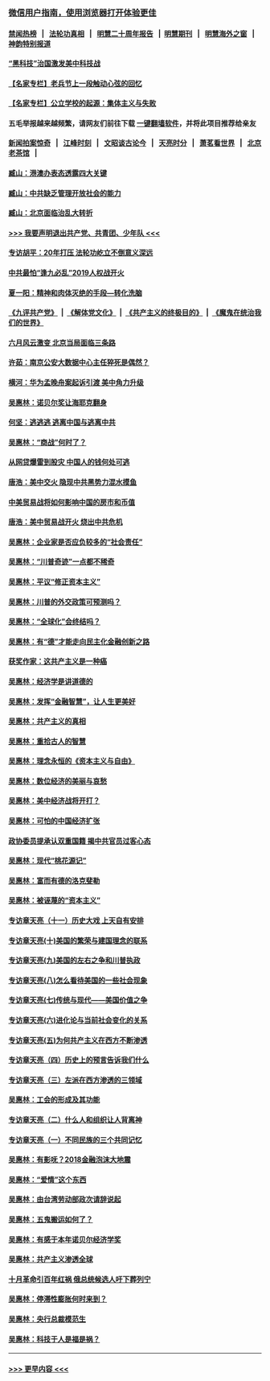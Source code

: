 ### [微信用户指南，使用浏览器打开体验更佳](https://github.com/gfw-breaker/banned-news1/blob/master/indexes/wechat-guide.md?t=0)
#### [禁闻热榜](热点新闻.md?t=0)  &nbsp;&nbsp;|&nbsp;&nbsp; [法轮功真相](https://github.com/gfw-breaker/truth/blob/master/README.md?t=0) &nbsp;&nbsp;|&nbsp;&nbsp; [明慧二十周年报告](https://github.com/gfw-breaker/mh-reports/blob/master/README.md?t=0) &nbsp;&nbsp;|&nbsp;&nbsp;[明慧期刊](https://github.com/gfw-breaker/mh-qikan) &nbsp;&nbsp;|&nbsp;&nbsp; [明慧海外之窗](https://github.com/gfw-breaker/mh-news/blob/master/README.md?t=0) &nbsp;&nbsp;|&nbsp;&nbsp; [神韵特别报道](https://github.com/gfw-breaker/mh-news/blob/master/shenyun.md?t=0)
#### [“黑科技”治国激发美中科技战](../pages/nsc423/n11638056.md?t=02070844) 
#### [【名家专栏】老兵节上一段触动心弦的回忆](../pages/nsc423/n11646016.md?t=02070844) 
#### [【名家专栏】公立学校的起源：集体主义与失败](../pages/nsc423/n11601833.md?t=02070844) 
#### 五毛举报越来越频繁，请网友们前往下载 [一键翻墙软件](https://github.com/gfw-breaker/ssr-accounts)，并将此项目推荐给亲友
#### [新闻拍案惊奇](https://github.com/gfw-breaker/banned-news1/blob/master/pages/link4.md) &nbsp;&nbsp;|&nbsp;&nbsp; [江峰时刻](https://github.com/gfw-breaker/banned-news1/blob/master/pages/link4.md) &nbsp;&nbsp;|&nbsp;&nbsp; [文昭谈古论今](https://github.com/gfw-breaker/banned-news1/blob/master/pages/link4.md) &nbsp;&nbsp;|&nbsp;&nbsp; [天亮时分](https://github.com/gfw-breaker/banned-news1/blob/master/pages/link4.md) &nbsp;&nbsp;|&nbsp;&nbsp; [萧茗看世界](https://github.com/gfw-breaker/banned-news1/blob/master/pages/link4.md) &nbsp;&nbsp;|&nbsp;&nbsp; [北京老茶馆](https://github.com/gfw-breaker/banned-news1/blob/master/pages/link4.md) &nbsp;&nbsp;|&nbsp;&nbsp; 
#### [臧山：港澳办表态透露四大关键](../pages/nsc423/n11421628.md?t=02070844) 
#### [臧山：中共缺乏管理开放社会的能力](../pages/nsc423/n11407457.md?t=02070844) 
#### [臧山：北京面临治乱大转折](../pages/nsc423/n11406895.md?t=02070844) 
#### [>>> 我要声明退出共产党、共青团、少年队 <<<](https://github.com/begood0513/goodnews/blob/master/quit/letter.md) 
#### [专访胡平：20年打压 法轮功屹立不倒意义深远](../pages/nsc423/n11398800.md?t=02070844) 
#### [中共最怕“逢九必乱”2019人权战开火](../pages/nsc423/n11385248.md?t=02070844) 
#### [夏一阳：精神和肉体灭绝的手段—转化洗脑](../pages/nsc423/n11368250.md?t=02070844) 
#### [《九评共产党》](https://github.com/begood0513/9ping.md/blob/master/README.md) &nbsp;|&nbsp; [《解体党文化》](../../../../jtdwh.md/blob/master/README.md)  &nbsp;|&nbsp; [《共产主义的终极目的》](../../../../gczydzjmd.md/blob/master/README.md) &nbsp;|&nbsp; [《魔鬼在统治我们的世界》](../../../../mgztzwmdsj.md/blob/master/README.md) 
#### [六月风云激变 北京当局面临三条路](../pages/nsc423/n11313668.md?t=02070844) 
#### [许茹：南京公安大数据中心主任猝死是偶然？](../pages/nsc423/n11064744.md?t=02070844) 
#### [横河：华为孟晚舟案起诉引渡 美中角力升级](../pages/nsc423/n11027230.md?t=02070844) 
#### [吴惠林：诺贝尔奖让海耶克翻身](../pages/nsc423/n10890049.md?t=02070844) 
#### [何坚：逃逃逃 逃离中国与逃离中共](../pages/nsc423/n10592891.md?t=02070844) 
#### [吴惠林：“商战”何时了？](../pages/nsc423/n10573558.md?t=02070844) 
#### [从网贷爆雷到股灾 中国人的钱何处可逃](../pages/nsc423/n10572800.md?t=02070844) 
#### [唐浩：美中交火 隐现中共黑势力混水摸鱼](../pages/nsc423/n10544040.md?t=02070844) 
#### [中美贸易战将如何影响中国的房市和币值](../pages/nsc423/n10543697.md?t=02070844) 
#### [唐浩：美中贸易战开火 烧出中共危机](../pages/nsc423/n10540126.md?t=02070844) 
#### [吴惠林：企业家是否应负较多的“社会责任”](../pages/nsc423/n10535022.md?t=02070844) 
#### [吴惠林：“川普奇迹”一点都不稀奇](../pages/nsc423/n10512808.md?t=02070844) 
#### [吴惠林：平议“修正资本主义”](../pages/nsc423/n10495724.md?t=02070844) 
#### [吴惠林：川普的外交政策可预测吗？](../pages/nsc423/n10462387.md?t=02070844) 
#### [吴惠林：“全球化”会终结吗？](../pages/nsc423/n10452838.md?t=02070844) 
#### [吴惠林：有“德”才能走向民主化金融创新之路](../pages/nsc423/n10432292.md?t=02070844) 
#### [获奖作家：这共产主义是一种癌](../pages/nsc423/n10431541.md?t=02070844) 
#### [吴惠林：经济学是讲道德的](../pages/nsc423/n10398014.md?t=02070844) 
#### [吴惠林：发挥“金融智慧”，让人生更美好](../pages/nsc423/n10375019.md?t=02070844) 
#### [吴惠林：共产主义的真相](../pages/nsc423/n10351394.md?t=02070844) 
#### [吴惠林：重拾古人的智慧](../pages/nsc423/n10337691.md?t=02070844) 
#### [吴惠林：理念永恒的《资本主义与自由》](../pages/nsc423/n10316274.md?t=02070844) 
#### [吴惠林：数位经济的美丽与哀愁](../pages/nsc423/n10292946.md?t=02070844) 
#### [吴惠林：美中经济战将开打？](../pages/nsc423/n10258825.md?t=02070844) 
#### [吴惠林：可怕的中国经济扩张](../pages/nsc423/n10219147.md?t=02070844) 
#### [政协委员提承认双重国籍 揭中共官员过客心态](../pages/nsc423/n10208809.md?t=02070844) 
#### [吴惠林：现代“桃花源记”](../pages/nsc423/n10185234.md?t=02070844) 
#### [吴惠林：富而有德的洛克斐勒](../pages/nsc423/n10142264.md?t=02070844) 
#### [吴惠林：被诬蔑的“资本主义”](../pages/nsc423/n10124816.md?t=02070844) 
#### [专访章天亮（十一）历史大戏 上天自有安排](../pages/nsc423/n10094905.md?t=02070844) 
#### [专访章天亮(十)美国的繁荣与建国理念的联系](../pages/nsc423/n10094899.md?t=02070844) 
#### [专访章天亮(九)美国的左右之争和川普执政](../pages/nsc423/n10094889.md?t=02070844) 
#### [专访章天亮(八)怎么看待美国的一些社会现象](../pages/nsc423/n10094857.md?t=02070844) 
#### [专访章天亮(七)传统与现代——美国价值之争](../pages/nsc423/n10093140.md?t=02070844) 
#### [专访章天亮(六)进化论与当前社会变化的关系](../pages/nsc423/n10092036.md?t=02070844) 
#### [专访章天亮(五)为何共产主义在西方不断渗透](../pages/nsc423/n10083620.md?t=02070844) 
#### [专访章天亮（四）历史上的预言告诉我们什么](../pages/nsc423/n10083606.md?t=02070844) 
#### [专访章天亮（三）左派在西方渗透的三领域](../pages/nsc423/n10081115.md?t=02070844) 
#### [吴惠林：工会的形成及其功能](../pages/nsc423/n10080633.md?t=02070844) 
#### [专访章天亮（二）什么人和组织让人背离神](../pages/nsc423/n10076637.md?t=02070844) 
#### [专访章天亮（一）不同民族的三个共同记忆](../pages/nsc423/n10074188.md?t=02070844) 
#### [吴惠林：有影呒？2018金融泡沫大地震](../pages/nsc423/n10040534.md?t=02070844) 
#### [吴惠林：“爱情”这个东西](../pages/nsc423/n10019423.md?t=02070844) 
#### [吴惠林：由台湾劳动部政次请辞说起](../pages/nsc423/n9979679.md?t=02070844) 
#### [吴惠林：五鬼搬运如何了？](../pages/nsc423/n9925338.md?t=02070844) 
#### [吴惠林：有感于本年诺贝尔经济学奖](../pages/nsc423/n9871883.md?t=02070844) 
#### [吴惠林：共产主义渗透全球](../pages/nsc423/n9812748.md?t=02070844) 
#### [十月革命引百年红祸 俄总统候选人吁下葬列宁](../pages/nsc423/n9810182.md?t=02070844) 
#### [吴惠林：停滞性膨胀何时来到？](../pages/nsc423/n9764136.md?t=02070844) 
#### [吴惠林：央行总裁模范生](../pages/nsc423/n9728134.md?t=02070844) 
#### [吴惠林：科技于人是福是祸？](../pages/nsc423/n9672982.md?t=02070844) 

----
#### [ >>> 更早内容 <<< ](../indexes/nsc423-earlier.md)
